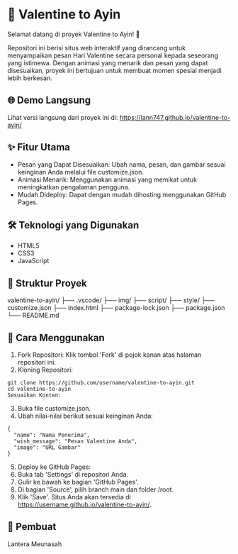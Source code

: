# 💌 Valentine to Ayin
Selamat datang di proyek Valentine to Ayin! 🎉

Repositori ini berisi situs web interaktif yang dirancang untuk menyampaikan pesan Hari Valentine secara personal kepada seseorang yang istimewa. Dengan animasi yang menarik dan pesan yang dapat disesuaikan, proyek ini bertujuan untuk membuat momen spesial menjadi lebih berkesan.

## 🌐 Demo Langsung
Lihat versi langsung dari proyek ini di: https://lann747.github.io/valentine-to-ayin/

## ✨ Fitur Utama
- Pesan yang Dapat Disesuaikan: Ubah nama, pesan, dan gambar sesuai keinginan Anda melalui file customize.json.
- Animasi Menarik: Menggunakan animasi yang memikat untuk meningkatkan pengalaman pengguna.
- Mudah Dideploy: Dapat dengan mudah dihosting menggunakan GitHub Pages.

## 🛠️ Teknologi yang Digunakan
- HTML5
- CSS3
- JavaScript

## 📂 Struktur Proyek
valentine-to-ayin/
├── .vscode/
├── img/
├── script/
├── style/
├── customize.json
├── index.html
├── package-lock.json
├── package.json
└── README.md

## 🚀 Cara Menggunakan
1. Fork Repositori: Klik tombol 'Fork' di pojok kanan atas halaman repositori ini.
2. Kloning Repositori:
```
git clone https://github.com/username/valentine-to-ayin.git
cd valentine-to-ayin
Sesuaikan Konten:
```
3. Buka file customize.json.
4. Ubah nilai-nilai berikut sesuai keinginan Anda:
```
{
  "name": "Nama Penerima",
  "wish_message": "Pesan Valentine Anda",
  "image": "URL Gambar"
}
```
5. Deploy ke GitHub Pages:
6. Buka tab 'Settings' di repositori Anda.
7. Gulir ke bawah ke bagian 'GitHub Pages'.
8. Di bagian 'Source', pilih branch main dan folder /root.
9. Klik 'Save'.
Situs Anda akan tersedia di https://username.github.io/valentine-to-ayin/.

## 👤 Pembuat
Lantera Meunasah
